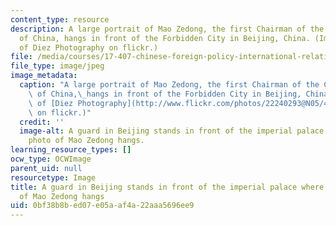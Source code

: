 ```yaml
---
content_type: resource
description: A large portrait of Mao Zedong, the first Chairman of the Communist Party
  of China, hangs in front of the Forbidden City in Beijing, China. (Image courtesy
  of Diez Photography on flickr.)
file: /media/courses/17-407-chinese-foreign-policy-international-relations-and-strategy-spring-2009/0bf38b8bed07e05aaf4a22aaa5696ee9_17-407s09.jpg
file_type: image/jpeg
image_metadata:
  caption: "A large portrait of Mao Zedong, the first Chairman of the Communist Party\
    \ of China,\_hangs in front of the Forbidden City in Beijing, China. (Image courtesy\
    \ of [Diez Photography](http://www.flickr.com/photos/22240293@N05/4062770444/)\
    \ on flickr.)"
  credit: ''
  image-alt: A guard in Beijing stands in front of the imperial palace where a large
    photo of Mao Zedong hangs.
learning_resource_types: []
ocw_type: OCWImage
parent_uid: null
resourcetype: Image
title: A guard in Beijing stands in front of the imperial palace where a large photo
  of Mao Zedong hangs
uid: 0bf38b8b-ed07-e05a-af4a-22aaa5696ee9
---
```

